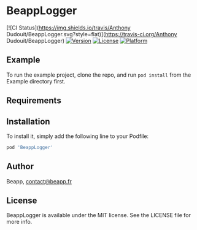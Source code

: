 # BeappLogger

[![CI Status](https://img.shields.io/travis/Anthony Dudouit/BeappLogger.svg?style=flat)](https://travis-ci.org/Anthony Dudouit/BeappLogger)
[![Version](https://img.shields.io/cocoapods/v/BeappLogger.svg?style=flat)](https://cocoapods.org/pods/BeappLogger)
[![License](https://img.shields.io/cocoapods/l/BeappLogger.svg?style=flat)](https://cocoapods.org/pods/BeappLogger)
[![Platform](https://img.shields.io/cocoapods/p/BeappLogger.svg?style=flat)](https://cocoapods.org/pods/BeappLogger)

## Example

To run the example project, clone the repo, and run `pod install` from the Example directory first.

## Requirements

## Installation

To install it, simply add the following line to your Podfile:

```ruby
pod 'BeappLogger'
```

## Author

Beapp, contact@beapp.fr

## License

BeappLogger is available under the MIT license. See the LICENSE file for more info.
